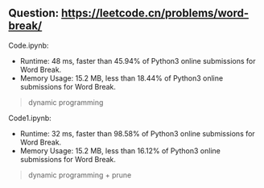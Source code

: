 ## Question: https://leetcode.cn/problems/word-break/

Code.ipynb:
* Runtime: 48 ms, faster than 45.94% of Python3 online submissions for Word Break.
* Memory Usage: 15.2 MB, less than 18.44% of Python3 online submissions for Word Break.
> dynamic programming

Code1.ipynb:
* Runtime: 32 ms, faster than 98.58% of Python3 online submissions for Word Break.
* Memory Usage: 15.2 MB, less than 16.12% of Python3 online submissions for Word Break.
> dynamic programming + prune